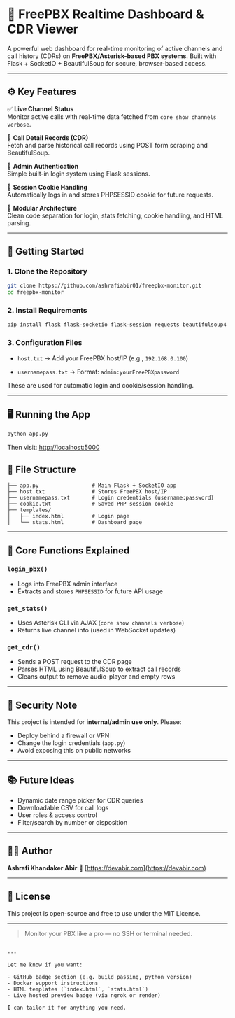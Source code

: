 
# 📡 FreePBX Realtime Dashboard & CDR Viewer

A powerful web dashboard for real-time monitoring of active channels and call history (CDRs) on **FreePBX/Asterisk-based PBX systems**. Built with Flask + SocketIO + BeautifulSoup for secure, browser-based access.

---

## ⚙️ Key Features

✅ **Live Channel Status**  
Monitor active calls with real-time data fetched from `core show channels verbose`.

📑 **Call Detail Records (CDR)**  
Fetch and parse historical call records using POST form scraping and BeautifulSoup.

🔐 **Admin Authentication**  
Simple built-in login system using Flask sessions.

💾 **Session Cookie Handling**  
Automatically logs in and stores PHPSESSID cookie for future requests.

🧠 **Modular Architecture**  
Clean code separation for login, stats fetching, cookie handling, and HTML parsing.

---

## 🚀 Getting Started

### 1. Clone the Repository

```bash
git clone https://github.com/ashrafiabir01/freepbx-monitor.git
cd freepbx-monitor
````

### 2. Install Requirements

```bash
pip install flask flask-socketio flask-session requests beautifulsoup4
```

### 3. Configuration Files

* `host.txt`
  → Add your FreePBX host/IP (e.g., `192.168.0.100`)

* `usernamepass.txt`
  → Format: `admin:yourFreePBXpassword`

These are used for automatic login and cookie/session handling.

---

## 🖥️ Running the App

```bash
python app.py
```

Then visit: [http://localhost:5000](http://localhost:5000)

## 📂 File Structure

```
├── app.py                 # Main Flask + SocketIO app
├── host.txt               # Stores FreePBX host/IP
├── usernamepass.txt       # Login credentials (username:password)
├── cookie.txt             # Saved PHP session cookie
├── templates/
│   ├── index.html         # Login page
│   └── stats.html         # Dashboard page
```

---

## 🧪 Core Functions Explained

### `login_pbx()`

* Logs into FreePBX admin interface
* Extracts and stores `PHPSESSID` for future API usage

### `get_stats()`

* Uses Asterisk CLI via AJAX (`core show channels verbose`)
* Returns live channel info (used in WebSocket updates)

### `get_cdr()`

* Sends a POST request to the CDR page
* Parses HTML using BeautifulSoup to extract call records
* Cleans output to remove audio-player and empty rows

---

## 🔐 Security Note

This project is intended for **internal/admin use only**. Please:

* Deploy behind a firewall or VPN
* Change the login credentials (`app.py`)
* Avoid exposing this on public networks

---

## 📚 Future Ideas

* Dynamic date range picker for CDR queries
* Downloadable CSV for call logs
* User roles & access control
* Filter/search by number or disposition

---

## 👨‍💻 Author

**Ashrafi Khandaker Abir**
🔗 [https://devabir.com](https://devabir.com)

---

## 📜 License

This project is open-source and free to use under the MIT License.

---

> Monitor your PBX like a pro — no SSH or terminal needed.

```

---

Let me know if you want:

- GitHub badge section (e.g. build passing, python version)
- Docker support instructions
- HTML templates (`index.html`, `stats.html`)
- Live hosted preview badge (via ngrok or render)

I can tailor it for anything you need.
```
